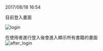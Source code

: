 2017/08/18 16:54

目前登入畫面</br>

![login](https://user-images.githubusercontent.com/30998953/29451559-adedeb4e-8435-11e7-961e-25d6ce418a88.png)

在使用者進行登入後會進入顯示所有書籍的畫面</br>
![after_login](https://user-images.githubusercontent.com/30998953/29451677-23884fa2-8436-11e7-9c73-687bbbb9cb58.png)

